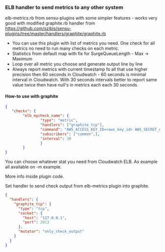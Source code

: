 ### ELB handler to send metrics to any other system

elb-metrics.rb from sensu-plugins with some simpler features - works very good with modified graphite.rb handler from https://github.com/szibis/sensu-plugins/tree/master/handlers/graphite/graphite.rb

* You can use this plugin with list of metrics you need. One check for all metrics no need to run many checks on each metric.
* Statistics from default map with fix for SurgeQueueLength - Max -> Maximum
* Loop over all metric you choose and generate output line by line
* Always report metrics with current timestamp fo all that use higher precision then 60 seconds in Cloudwatch - 60 seconds is minimal interval in Cloudwatch. With 30 seconds intervals better to report same value twice then have null's in metrics each each 30 seconds.

#### How-to use with graphite

```json
{
   "checks": {
        "elb_mycheck_name": {
                "type": "metric",
                "handlers": ["graphite_tcp"],
                "command": "AWS_ACCESS_KEY_ID=<aws_key_id> AWS_SECRET_ACCESS_KEY=<<aws_secret_key>> /usr/bin/ruby /etc/sensu/plugins/elb-metrics.rb -n myelb_name -s cloudwatch.elb -f 30 -r us-east-1 -m \"RequestCount,UnHealthyHostCount,HealthyHostCount,HTTPCode_Backend_2XX,HTTPCode_Backend_4XX,HTTPCode_Backend_5XX,HTTPCode_ELB_4XX,HTTPCode_ELB_5XX,BackendConnectionErrors,SurgeQueueLength,SpilloverCount\"",
                "subscribers": ["common",],
                "interval": 30
                }
        }
}
```
You can choose whatever stat you need from Cloudwatch ELB. As example all available on -m example.

More info inside plugin code.

Set handler to send check output from elb-metrics plugin into graphite.
```json
{
  "handlers": {
    "graphite_tcp": {
      "type": "tcp",
      "socket": {
        "host": "127.0.0.1",
        "port": 2013
      },
      "mutator": "only_check_output"
    }
  }
}
```
